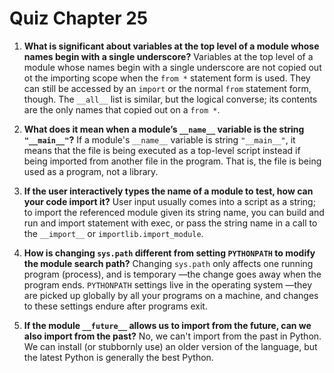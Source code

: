 # Quiz Chapter 25

1. **What is significant about variables at the top level of a module whose names begin with a single underscore?**
    Variables at the top level of a module whose names begin with a single underscore are not copied out ot the importing scope when the `from *` statement form is used. They can still be accessed by an `import` or the normal `from` statement form, though. The `__all__` list is similar, but the logical converse; its contents are the only names that copied out on a `from *`.

2. **What does it mean when a module’s `__name__` variable is the string `"__main__"`?**
    If a module's `__name__` variable is string `"__main__"`, it means that the file is being executed as a top-level script instead if being imported from another file in the program. That is, the file is being used as a program, not a library.

3. **If the user interactively types the name of a module to test, how can your code import it?**
    User input usually comes into a script as a string; to import the referenced module given its string name, you can build and run and import statement with exec, or pass the string name in a call to the `__import__` or `importlib.import_module`.

4. **How is changing `sys.path` different from setting `PYTHONPATH` to modify the module search path?**
    Changing `sys.path` only affects one running program (process), and is temporary —the change goes away when the program ends. `PYTHONPATH` settings live in the operating system —they are picked up globally by all your programs on a machine, and changes to these settings endure after programs exit.

5. **If the module `__future__` allows us to import from the future, can we also import from the past?**
    No, we can't import from the past in Python. We can install (or stubbornly use) an older version of the language, but the latest Python is generally the best Python.

